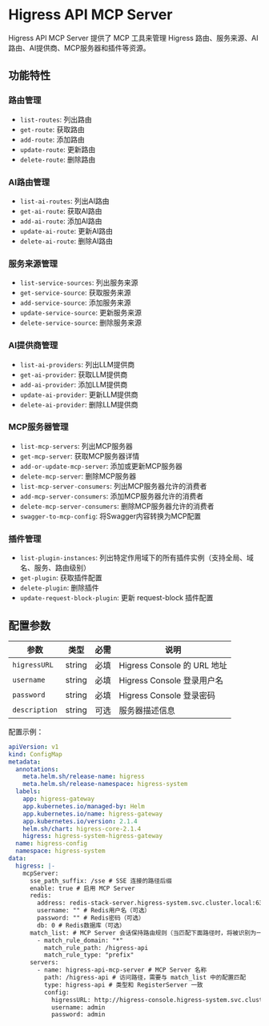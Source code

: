 # Higress API MCP Server

Higress API MCP Server 提供了 MCP 工具来管理 Higress 路由、服务来源、AI路由、AI提供商、MCP服务器和插件等资源。

## 功能特性

### 路由管理
- `list-routes`: 列出路由
- `get-route`: 获取路由
- `add-route`: 添加路由
- `update-route`: 更新路由
- `delete-route`: 删除路由

### AI路由管理
- `list-ai-routes`: 列出AI路由
- `get-ai-route`: 获取AI路由
- `add-ai-route`: 添加AI路由
- `update-ai-route`: 更新AI路由
- `delete-ai-route`: 删除AI路由

### 服务来源管理
- `list-service-sources`: 列出服务来源
- `get-service-source`: 获取服务来源
- `add-service-source`: 添加服务来源
- `update-service-source`: 更新服务来源
- `delete-service-source`: 删除服务来源

### AI提供商管理
- `list-ai-providers`: 列出LLM提供商
- `get-ai-provider`: 获取LLM提供商
- `add-ai-provider`: 添加LLM提供商
- `update-ai-provider`: 更新LLM提供商
- `delete-ai-provider`: 删除LLM提供商

### MCP服务器管理
- `list-mcp-servers`: 列出MCP服务器
- `get-mcp-server`: 获取MCP服务器详情
- `add-or-update-mcp-server`: 添加或更新MCP服务器
- `delete-mcp-server`: 删除MCP服务器
- `list-mcp-server-consumers`: 列出MCP服务器允许的消费者
- `add-mcp-server-consumers`: 添加MCP服务器允许的消费者
- `delete-mcp-server-consumers`: 删除MCP服务器允许的消费者
- `swagger-to-mcp-config`: 将Swagger内容转换为MCP配置

### 插件管理
- `list-plugin-instances`: 列出特定作用域下的所有插件实例（支持全局、域名、服务、路由级别）
- `get-plugin`: 获取插件配置
- `delete-plugin`: 删除插件
- `update-request-block-plugin`: 更新 request-block 插件配置

## 配置参数

| 参数 | 类型 | 必需 | 说明 |
|------|------|------|------|
| `higressURL` | string | 必填 | Higress Console 的 URL 地址 |
| `username` | string | 必填 | Higress Console 登录用户名 |
| `password` | string | 必填 | Higress Console 登录密码 |
| `description` | string | 可选 | 服务器描述信息 |

配置示例：

```yaml
apiVersion: v1
kind: ConfigMap
metadata:
  annotations:
    meta.helm.sh/release-name: higress
    meta.helm.sh/release-namespace: higress-system
  labels:
    app: higress-gateway
    app.kubernetes.io/managed-by: Helm
    app.kubernetes.io/name: higress-gateway
    app.kubernetes.io/version: 2.1.4
    helm.sh/chart: higress-core-2.1.4
    higress: higress-system-higress-gateway
  name: higress-config
  namespace: higress-system
data:
  higress: |-
    mcpServer:
      sse_path_suffix: /sse # SSE 连接的路径后缀
      enable: true # 启用 MCP Server
      redis:
        address: redis-stack-server.higress-system.svc.cluster.local:6379 # Redis服务地址
        username: "" # Redis用户名（可选）
        password: "" # Redis密码（可选）
        db: 0 # Redis数据库（可选）
      match_list: # MCP Server 会话保持路由规则（当匹配下面路径时，将被识别为一个 MCP 会话，通过 SSE 等机制进行会话保持）
        - match_rule_domain: "*"
          match_rule_path: /higress-api
          match_rule_type: "prefix"
      servers:
        - name: higress-api-mcp-server # MCP Server 名称
          path: /higress-api # 访问路径，需要与 match_list 中的配置匹配
          type: higress-api # 类型和 RegisterServer 一致
          config:
            higressURL: http://higress-console.higress-system.svc.cluster.local:8080
            username: admin
            password: admin
```
